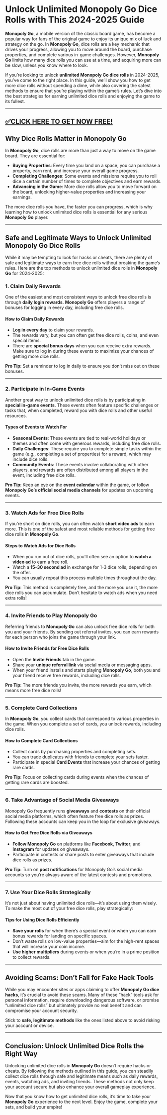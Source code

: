 # Unlock Unlimited Monopoly Go Dice Rolls with This 2024-2025 Guide  

**Monopoly Go**, a mobile version of the classic board game, has become a popular way for fans of the original game to enjoy its unique mix of luck and strategy on the go. In **Monopoly Go**, dice rolls are a key mechanic that drives your progress, allowing you to move around the board, purchase properties, and complete various in-game challenges. However, **Monopoly Go** limits how many dice rolls you can use at a time, and acquiring more can be slow, unless you know where to look.  

If you’re looking to unlock **unlimited Monopoly Go dice rolls** in 2024-2025, you’ve come to the right place. In this guide, we’ll show you how to get more dice rolls without spending a dime, while also covering the safest methods to ensure that you’re playing within the game’s rules. Let’s dive into the best strategies for earning unlimited dice rolls and enjoying the game to its fullest.

--------------------------------------------
[✅CLICK HERE TO GET NOW FREE!](https://freeforyou.xyz/monopolygodice/)
--------------------------------------------

## **Why Dice Rolls Matter in Monopoly Go**

In **Monopoly Go**, dice rolls are more than just a way to move on the game board. They are essential for:  

- **Buying Properties**: Every time you land on a space, you can purchase a property, earn rent, and increase your overall game progress.  
- **Completing Challenges**: Some events and missions require you to roll dice a certain number of times to complete objectives and earn rewards.  
- **Advancing in the Game**: More dice rolls allow you to move forward on the board, unlocking higher-value properties and increasing your earnings.  

The more dice rolls you have, the faster you can progress, which is why learning how to unlock unlimited dice rolls is essential for any serious **Monopoly Go** player.

---

## **Safe and Legitimate Ways to Unlock Unlimited Monopoly Go Dice Rolls**  

While it may be tempting to look for hacks or cheats, there are plenty of safe and legitimate ways to earn free dice rolls without breaking the game’s rules. Here are the top methods to unlock unlimited dice rolls in **Monopoly Go** for 2024-2025:

### **1. Claim Daily Rewards**

One of the easiest and most consistent ways to unlock free dice rolls is through **daily login rewards**. **Monopoly Go** offers players a range of bonuses for logging in every day, including free dice rolls.

#### **How to Claim Daily Rewards**  
- **Log in every day** to claim your rewards.  
- The rewards vary, but you can often get free dice rolls, coins, and even special items.  
- There are **special bonus days** when you can receive extra rewards. Make sure to log in during these events to maximize your chances of getting more dice rolls.  

**Pro Tip**: Set a reminder to log in daily to ensure you don’t miss out on these bonuses.

---

### **2. Participate in In-Game Events**

Another great way to unlock unlimited dice rolls is by participating in **special in-game events**. These events often feature specific challenges or tasks that, when completed, reward you with dice rolls and other useful resources. 

#### **Types of Events to Watch For**  
- **Seasonal Events**: These events are tied to real-world holidays or themes and often come with generous rewards, including free dice rolls.  
- **Daily Challenges**: These require you to complete simple tasks within the game (e.g., completing a set of properties) for a reward, which may include dice rolls.  
- **Community Events**: These events involve collaborating with other players, and rewards are often distributed among all players in the event, including free dice rolls.

**Pro Tip**: Keep an eye on the **event calendar** within the game, or follow **Monopoly Go’s official social media channels** for updates on upcoming events.

---

### **3. Watch Ads for Free Dice Rolls**

If you’re short on dice rolls, you can often watch **short video ads** to earn more. This is one of the safest and most reliable methods for getting free dice rolls in **Monopoly Go**.

#### **Steps to Watch Ads for Dice Rolls**  
- When you run out of dice rolls, you’ll often see an option to **watch a video ad** to earn a free roll.  
- Watch a **15-30 second ad** in exchange for 1-3 dice rolls, depending on the offer.  
- You can usually repeat this process multiple times throughout the day.  

**Pro Tip**: This method is completely free, and the more you use it, the more dice rolls you can accumulate. Don’t hesitate to watch ads when you need extra rolls!

---

### **4. Invite Friends to Play Monopoly Go**

Referring friends to **Monopoly Go** can also unlock free dice rolls for both you and your friends. By sending out referral invites, you can earn rewards for each person who joins the game through your link.

#### **How to Invite Friends for Free Dice Rolls**  
- Open the **Invite Friends** tab in the game.  
- Share your **unique referral link** via social media or messaging apps.  
- When your friend installs and starts playing **Monopoly Go**, both you and your friend receive free rewards, including dice rolls.  

**Pro Tip**: The more friends you invite, the more rewards you earn, which means more free dice rolls!

---

### **5. Complete Card Collections**

In **Monopoly Go**, you collect cards that correspond to various properties in the game. When you complete a set of cards, you unlock rewards, including dice rolls.  

#### **How to Complete Card Collections**  
- Collect cards by purchasing properties and completing sets.  
- You can trade duplicates with friends to complete your sets faster.  
- Participate in special **Card Events** that increase your chances of getting rare cards.

**Pro Tip**: Focus on collecting cards during events when the chances of getting rare cards are boosted.

---

### **6. Take Advantage of Social Media Giveaways**

Monopoly Go frequently runs **giveaways** and **contests** on their official social media platforms, which often feature free dice rolls as prizes. Following these accounts can keep you in the loop for exclusive giveaways.

#### **How to Get Free Dice Rolls via Giveaways**  
- **Follow Monopoly Go** on platforms like **Facebook**, **Twitter**, and **Instagram** for updates on giveaways.  
- Participate in contests or share posts to enter giveaways that include dice rolls as prizes.  

**Pro Tip**: Turn on **post notifications** for Monopoly Go’s social media accounts so you’re always aware of the latest contests and promotions.

---

### **7. Use Your Dice Rolls Strategically**

It’s not just about having unlimited dice rolls—it’s about using them wisely. To make the most out of your free dice rolls, play strategically:

#### **Tips for Using Dice Rolls Efficiently**  
- **Save your rolls** for when there’s a special event or when you can earn bonus rewards for landing on specific spaces.  
- Don’t waste rolls on low-value properties—aim for the high-rent spaces that will increase your coin income.  
- **Use higher multipliers** during events or when you’re in a prime position to collect rewards.

---

## **Avoiding Scams: Don’t Fall for Fake Hack Tools**

While you may encounter sites or apps claiming to offer **Monopoly Go dice hacks**, it’s crucial to avoid these scams. Many of these “hack” tools ask for personal information, require downloading dangerous software, or promise “unlimited dice rolls” but ultimately provide no real benefit and can compromise your account security.

Stick to **safe, legitimate methods** like the ones listed above to avoid risking your account or device.  

---

## **Conclusion: Unlock Unlimited Dice Rolls the Right Way**

Unlocking unlimited dice rolls in **Monopoly Go** doesn’t require hacks or cheats. By following the methods outlined in this guide, you can steadily collect dice rolls through safe and legitimate means such as daily rewards, events, watching ads, and inviting friends. These methods not only keep your account secure but also enhance your overall gameplay experience.  

Now that you know how to get unlimited dice rolls, it’s time to take your **Monopoly Go** experience to the next level. Enjoy the game, complete your sets, and build your empire!
